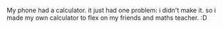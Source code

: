 My phone had a calculator. it just had one problem:
i didn't make it.
so i made my own calculator to flex on my friends and maths teacher.
:D
